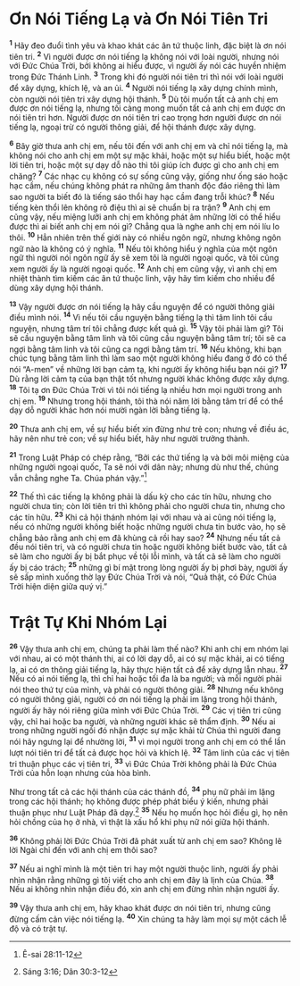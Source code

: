 # Ơn Nói Tiếng Lạ và Ơn Nói Tiên Tri
<sup><b>1</b></sup> Hãy đeo đuổi tình yêu và khao khát các ân tứ thuộc linh, đặc biệt là ơn nói tiên tri. <sup><b>2</b></sup> Vì người được ơn nói tiếng lạ không nói với loài người, nhưng nói với Đức Chúa Trời, bởi không ai hiểu được, vì người ấy nói các huyền nhiệm trong Đức Thánh Linh. <sup><b>3</b></sup> Trong khi đó người nói tiên tri thì nói với loài người để xây dựng, khích lệ, và an ủi. <sup><b>4</b></sup> Người nói tiếng lạ xây dựng chính mình, còn người nói tiên tri xây dựng hội thánh. <sup><b>5</b></sup> Dù tôi muốn tất cả anh chị em được ơn nói tiếng lạ, nhưng tôi càng mong muốn tất cả anh chị em được ơn nói tiên tri hơn. Người được ơn nói tiên tri cao trọng hơn người được ơn nói tiếng lạ, ngoại trừ có người thông giải, để hội thánh được xây dựng.

<sup><b>6</b></sup> Bây giờ thưa anh chị em, nếu tôi đến với anh chị em và chỉ nói tiếng lạ, mà không nói cho anh chị em một sự mặc khải, hoặc một sự hiểu biết, hoặc một lời tiên tri, hoặc một sự dạy dỗ nào thì tôi giúp ích được gì cho anh chị em chăng? <sup><b>7</b></sup> Các nhạc cụ không có sự sống cũng vậy, giống như ống sáo hoặc hạc cầm, nếu chúng không phát ra những âm thanh độc đáo riêng thì làm sao người ta biết đó là tiếng sáo thổi hay hạc cầm đang trỗi khúc? <sup><b>8</b></sup> Nếu tiếng kèn thổi lên không rõ điệu thì ai sẽ chuẩn bị ra trận? <sup><b>9</b></sup> Anh chị em cũng vậy, nếu miệng lưỡi anh chị em không phát âm những lời có thể hiểu được thì ai biết anh chị em nói gì? Chẳng qua là nghe anh chị em nói líu lo thôi. <sup><b>10</b></sup> Hẳn nhiên trên thế giới này có nhiều ngôn ngữ, nhưng không ngôn ngữ nào là không có ý nghĩa. <sup><b>11</b></sup> Nếu tôi không hiểu ý nghĩa của một ngôn ngữ thì người nói ngôn ngữ ấy sẽ xem tôi là người ngoại quốc, và tôi cũng xem người ấy là người ngoại quốc. <sup><b>12</b></sup> Anh chị em cũng vậy, vì anh chị em nhiệt thành tìm kiếm các ân tứ thuộc linh, vậy hãy tìm kiếm cho nhiều để dùng xây dựng hội thánh.

<sup><b>13</b></sup> Vậy người được ơn nói tiếng lạ hãy cầu nguyện để có người thông giải điều mình nói. <sup><b>14</b></sup> Vì nếu tôi cầu nguyện bằng tiếng lạ thì tâm linh tôi cầu nguyện, nhưng tâm trí tôi chẳng được kết quả gì. <sup><b>15</b></sup> Vậy tôi phải làm gì? Tôi sẽ cầu nguyện bằng tâm linh và tôi cũng cầu nguyện bằng tâm trí; tôi sẽ ca ngợi bằng tâm linh và tôi cũng ca ngợi bằng tâm trí. <sup><b>16</b></sup> Nếu không, khi bạn chúc tụng bằng tâm linh thì làm sao một người không hiểu đang ở đó có thể nói “A-men” về những lời bạn cảm tạ, khi người ấy không hiểu bạn nói gì? <sup><b>17</b></sup> Dù rằng lời cảm tạ của bạn thật tốt nhưng người khác không được xây dựng. <sup><b>18</b></sup> Tôi tạ ơn Đức Chúa Trời vì tôi nói tiếng lạ nhiều hơn mọi người trong anh chị em. <sup><b>19</b></sup> Nhưng trong hội thánh, tôi thà nói năm lời bằng tâm trí để có thể dạy dỗ người khác hơn nói mười ngàn lời bằng tiếng lạ.

<sup><b>20</b></sup> Thưa anh chị em, về sự hiểu biết xin đừng như trẻ con; nhưng về điều ác, hãy nên như trẻ con; về sự hiểu biết, hãy như người trưởng thành.

<sup><b>21</b></sup> Trong Luật Pháp có chép rằng, “Bởi các thứ tiếng lạ và bởi môi miệng của những người ngoại quốc, Ta sẽ nói với dân này; nhưng dù như thế, chúng vẫn chẳng nghe Ta. Chúa phán vậy.”[^1-26693e61-1368-4a7d-9a37-3bc53c636ba2]

<sup><b>22</b></sup> Thế thì các tiếng lạ không phải là dấu kỳ cho các tín hữu, nhưng cho người chưa tin; còn lời tiên tri thì không phải cho người chưa tin, nhưng cho các tín hữu. <sup><b>23</b></sup> Khi cả hội thánh nhóm lại với nhau và ai cũng nói tiếng lạ, nếu có những người không biết hoặc những người chưa tin bước vào, họ sẽ chẳng bảo rằng anh chị em đã khùng cả rồi hay sao? <sup><b>24</b></sup> Nhưng nếu tất cả đều nói tiên tri, và có người chưa tin hoặc người không biết bước vào, tất cả sẽ làm cho người ấy bị bắt phục về tội lỗi mình, và tất cả sẽ làm cho người ấy bị cáo trách; <sup><b>25</b></sup> những gì bí mật trong lòng người ấy bị phơi bày, người ấy sẽ sấp mình xuống thờ lạy Đức Chúa Trời và nói, “Quả thật, có Đức Chúa Trời hiện diện giữa quý vị.”

# Trật Tự Khi Nhóm Lại
<sup><b>26</b></sup> Vậy thưa anh chị em, chúng ta phải làm thế nào? Khi anh chị em nhóm lại với nhau, ai có một thánh thi, ai có lời dạy dỗ, ai có sự mặc khải, ai có tiếng lạ, ai có ơn thông giải tiếng lạ, hãy thực hiện tất cả để xây dựng lẫn nhau. <sup><b>27</b></sup> Nếu có ai nói tiếng lạ, thì chỉ hai hoặc tối đa là ba người; và mỗi người phải nói theo thứ tự của mình, và phải có người thông giải. <sup><b>28</b></sup> Nhưng nếu không có người thông giải, người có ơn nói tiếng lạ phải im lặng trong hội thánh, người ấy hãy nói riêng giữa mình với Đức Chúa Trời. <sup><b>29</b></sup> Các vị tiên tri cũng vậy, chỉ hai hoặc ba người, và những người khác sẽ thẩm định. <sup><b>30</b></sup> Nếu ai trong những người ngồi đó nhận được sự mặc khải từ Chúa thì người đang nói hãy ngưng lại để nhường lời, <sup><b>31</b></sup> vì mọi người trong anh chị em có thể lần lượt nói tiên tri để tất cả được học hỏi và khích lệ. <sup><b>32</b></sup> Tâm linh của các vị tiên tri thuận phục các vị tiên tri, <sup><b>33</b></sup> vì Đức Chúa Trời không phải là Đức Chúa Trời của hỗn loạn nhưng của hòa bình.

Như trong tất cả các hội thánh của các thánh đồ, <sup><b>34</b></sup> phụ nữ phải im lặng trong các hội thánh; họ không được phép phát biểu ý kiến, nhưng phải thuận phục như Luật Pháp đã dạy.[^2-26693e61-1368-4a7d-9a37-3bc53c636ba2] <sup><b>35</b></sup> Nếu họ muốn học hỏi điều gì, họ nên hỏi chồng của họ ở nhà, vì thật là xấu hổ khi phụ nữ nói giữa hội thánh.

<sup><b>36</b></sup> Không phải lời Đức Chúa Trời đã phát xuất từ anh chị em sao? Không lẽ lời Ngài chỉ đến với anh chị em thôi sao?

<sup><b>37</b></sup> Nếu ai nghĩ mình là một tiên tri hay một người thuộc linh, người ấy phải nhìn nhận rằng những gì tôi viết cho anh chị em đây là lịnh của Chúa. <sup><b>38</b></sup> Nếu ai không nhìn nhận điều đó, xin anh chị em đừng nhìn nhận người ấy.

<sup><b>39</b></sup> Vậy thưa anh chị em, hãy khao khát được ơn nói tiên tri, nhưng cũng đừng cấm cản việc nói tiếng lạ. <sup><b>40</b></sup> Xin chúng ta hãy làm mọi sự một cách lễ độ và có trật tự.

[^1-26693e61-1368-4a7d-9a37-3bc53c636ba2]: Ê-sai 28:11-12
[^2-26693e61-1368-4a7d-9a37-3bc53c636ba2]: Sáng 3:16; Dân 30:3-12